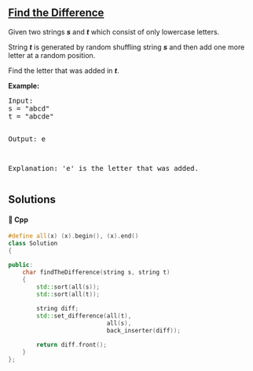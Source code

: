 ## [Find the Difference](https://leetcode.com/problems/find-the-difference)

<p>
Given two strings <b><i>s</i></b> and <b><i>t</i></b> which consist of only lowercase letters.</p>

<p>String <b><i>t</i></b> is generated by random shuffling string <b><i>s</i></b> and then add one more letter at a random position.</p>

<p>Find the letter that was added in <b><i>t</i></b>.</p>

<p><b>Example:</b>
<pre>
Input:
s = "abcd"
t = "abcde"

Output:
e

Explanation:
'e' is the letter that was added.
</pre>

## Solutions
#### 🧠 Cpp
```cpp
#define all(x) (x).begin(), (x).end()
class Solution
{

public:
    char findTheDifference(string s, string t)
    {
        std::sort(all(s));
        std::sort(all(t));
        
        string diff;
        std::set_difference(all(t),
                            all(s),
                            back_inserter(diff));

        return diff.front();
    }
};
```
